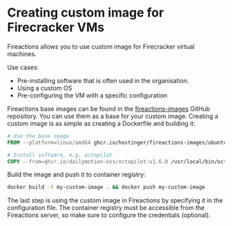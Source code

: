 # Creating custom image for Firecracker VMs

Fireactions allows you to use custom image for Firecracker virtual machines.

Use cases:

- Pre-installing software that is often used in the organisation.
- Using a custom OS
- Pre-configuring the VM with a specific configuration

Fireactions base images can be found in the [fireactions-images](https://github.com/hostinger/fireactions-images) GitHub repository. You can use them as a base for your custom image. Creating a custom image is as simple as creating a Dockerfile and building it:

```Dockerfile
# Use the base image
FROM --platform=linux/amd64 ghcr.io/hostinger/fireactions-images/ubuntu22.04:v0.5.1

# Install software, e.g. octopilot
COPY --from=ghcr.io/dailymotion-oss/octopilot:v1.6.0 /usr/local/bin/octopilot /usr/local/bin/octopilot
```

Build the image and push it to container registry:

```bash
docker build -t my-custom-image . && docker push my-custom-image
```

The last step is using the custom image in Fireactions by specifying it in the configuration file. The container registry must be accessible from the Fireactions server, so make sure to configure the credentials (optional).
